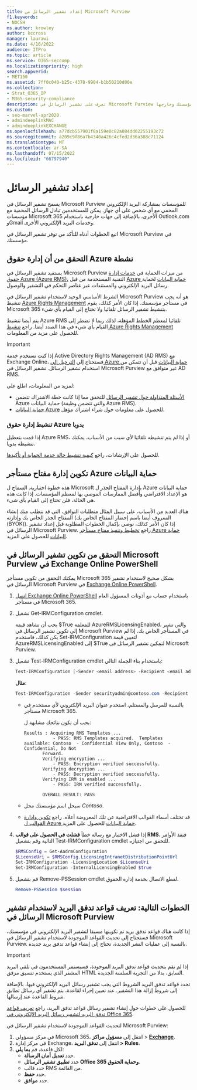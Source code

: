 ```yaml
---
title: إعداد تشفير الرسائل من Microsoft Purview
f1.keywords:
- NOCSH
ms.author: krowley
author: kccross
manager: laurawi
ms.date: 4/16/2022
audience: ITPro
ms.topic: article
ms.service: O365-seccomp
ms.localizationpriority: high
search.appverid:
- MET150
ms.assetid: 7ff0c040-b25c-4378-9904-b1b50210d00e
ms.collection:
- Strat_O365_IP
- M365-security-compliance
description: تعرف على تشفير الرسائل في Microsoft Purview التي تمكن الاتصال بالبريد الإلكتروني المحمي مع أشخاص داخل مؤسستك وخارجها.
ms.custom:
- seo-marvel-apr2020
- admindeeplinkMAC
- admindeeplinkEXCHANGE
ms.openlocfilehash: a77dcb557901f8a159e0c82a084dd02255193c72
ms.sourcegitcommit: a209c9f86a7b4340a426c4cfed2d36a388c71124
ms.translationtype: MT
ms.contentlocale: ar-SA
ms.lasthandoff: 07/15/2022
ms.locfileid: "66797940"
---
```

# <a name="set-up-message-encryption"></a>إعداد تشفير الرسائل

يسمح تشفير الرسائل في Microsoft Purview للمؤسسات بمشاركة البريد الإلكتروني المحمي مع أي شخص على أي جهاز. يمكن للمستخدمين تبادل الرسائل المحمية مع مؤسسات Microsoft 365 الأخرى، بالإضافة إلى جهات خارجية باستخدام Outlook.com وGmail وخدمات البريد الإلكتروني الأخرى.

اتبع الخطوات أدناه للتأكد من توفر تشفير الرسائل في Microsoft Purview في مؤسستك.

## <a name="verify-that-azure-rights-management-is-active"></a>التحقق من أن إدارة حقوق Azure نشطة

يستفيد تشفير الرسائل في Microsoft Purview من ميزات الحماية في [خدمات إدارة حقوق Azure (Azure RMS)،](/azure/information-protection/what-is-information-protection) التقنية المستخدمة من قبل [Azure حماية البيانات](/azure/information-protection/what-is-azure-rms) لحماية رسائل البريد الإلكتروني والمستندات عبر عناصر التحكم في التشفير والوصول.

الشرط الأساسي الوحيد لاستخدام تشفير الرسائل في Microsoft Purview هو أنه يجب تنشيط [Azure Rights Management](/azure/information-protection/what-is-azure-rms) في مستأجر مؤسستك. إذا كان الأمر كذلك، يقوم Microsoft 365 بتنشيط تشفير الرسائل تلقائيا ولا تحتاج إلى القيام بأي شيء.

يتم أيضا تنشيط Azure RMS تلقائيا لمعظم الخطط المؤهلة، لذلك ربما لا تضطر إلى القيام بأي شيء في هذا الصدد أيضا. راجع [تنشيط Azure Rights Management](/azure/information-protection/activate-service) للحصول على مزيد من المعلومات.

> [!IMPORTANT]
> إذا كنت تستخدم خدمة Active Directory Rights Management (AD RMS) مع Exchange Online، فستحتاج إلى [الترحيل إلى Azure حماية البيانات](/azure/information-protection/migrate-from-ad-rms-to-azure-rms) قبل أن تتمكن من استخدام تشفير الرسائل. تشفير الرسائل في Microsoft Purview غير متوافق مع AD RMS.

لمزيد من المعلومات، اطلع على:

- [الأسئلة المتداولة حول تشفير الرسائل](ome-faq.yml) للتحقق مما إذا كانت خطة الاشتراك تتضمن Azure حماية البيانات (والتي تتضمن وظيفة Azure RMS).
- [حماية البيانات Azure](https://azure.microsoft.com/services/information-protection/) للحصول على معلومات حول شراء اشتراك مؤهل.

### <a name="manually-activating-azure-rights-management"></a>تنشيط إدارة حقوق Azure يدويا

إذا قمت بتعطيل Azure RMS، أو إذا لم يتم تنشيطه تلقائيا لأي سبب من الأسباب، يمكنك تنشيطه يدويا. 

للحصول على الإرشادات، راجع [كيفية تنشيط حالة خدمة الحماية أو تأكيدها](/azure/information-protection/activate-service#how-to-activate-or-confirm-the-status-of-the-protection-service).

## <a name="configure-management-of-your-azure-information-protection-tenant-key"></a>تكوين إدارة مفتاح مستأجر Azure حماية البيانات

هذه خطوة اختيارية. السماح ل Microsoft بإدارة المفتاح الجذر ل Azure حماية البيانات هو الإعداد الافتراضي وأفضل الممارسات الموصى بها لمعظم المؤسسات. إذا كانت هذه هي الحالة، فلن تحتاج إلى القيام بأي شيء.

هناك العديد من الأسباب، على سبيل المثال متطلبات التوافق، التي قد تتطلب منك إنشاء المفتاح الجذر الخاص بك وإدارته (المعروف أيضا باسم إحضار المفتاح الخاص بك (BYOK)). إذا كان الأمر كذلك، نوصي بإكمال الخطوات المطلوبة قبل إعداد تشفير الرسائل في Microsoft Purview. راجع [تخطيط وتنفيذ مفتاح مستأجر Azure حماية البيانات](/information-protection/plan-design/plan-implement-tenant-key) للحصول على المزيد.

## <a name="verify-microsoft-purview-message-encryption-configuration-in-exchange-online-powershell"></a>التحقق من تكوين تشفير الرسائل في Microsoft Purview في Exchange Online PowerShell

يمكنك التحقق من تكوين مستأجر Microsoft 365 بشكل صحيح لاستخدام تشفير الرسائل في Microsoft Purview في [Exchange Online PowerShell](/powershell/exchange/exchange-online-powershell).

1. [اتصل Exchange Online PowerShell](/powershell/exchange/connect-to-exchange-online-powershell) باستخدام حساب مع أذونات المسؤول العام في مستأجر Microsoft 365.

2. تشغيل Get-IRMConfiguration cmdlet.

     يجب أن تشاهد قيمة $True للمعلمة AzureRMSLicensingEnabled، والتي تشير إلى تكوين تشفير الرسائل في Microsoft Purview في المستأجر الخاص بك. إذا لم يكن كذلك، فاستخدم Set-IRMConfiguration لتعيين قيمة AzureRMSLicensingEnabled إلى $True لتمكين تشفير الرسائل في Microsoft Purview.

3. تشغيل Test-IRMConfiguration cmdlet باستخدام بناء الجملة التالي:

   ```powershell
   Test-IRMConfiguration [-Sender <email address> -Recipient <email address>]
   ```

   **مثال**:

   ```powershell
   Test-IRMConfiguration -Sender securityadmin@contoso.com -Recipient securityadmin@contoso.com
   ```

   - بالنسبة للمرسل والمستلم، استخدم عنوان البريد الإلكتروني لأي مستخدم في مستأجر Microsoft 365.

     يجب أن تكون نتائجك مشابهة ل:

     ```console
     Results : Acquiring RMS Templates ...
                - PASS: RMS Templates acquired.  Templates available: Contoso  - Confidential View Only, Contoso  - Confidential, Do Not
            Forward.
            Verifying encryption ...
                - PASS: Encryption verified successfully.
            Verifying decryption ...
                - PASS: Decryption verified successfully.
            Verifying IRM is enabled ...
                - PASS: IRM verified successfully.

            OVERALL RESULT: PASS
     ```

   - سيحل اسم مؤسستك محل *Contoso*.

   - قد تختلف أسماء القوالب الافتراضية عن تلك المعروضة أعلاه. راجع [تكوين وإدارة القوالب ل Azure حماية البيانات](/azure/information-protection/configure-policy-templates) للحصول على المزيد.

4. إذا فشل الاختبار مع رسالة خطأ **فشلت في الحصول على قوالب RMS**، فنفذ الأوامر التالية وقم بتشغيل Test-IRMConfiguration cmdlet للتحقق من اجتيازه.

   ```powershell
   $RMSConfig = Get-AadrmConfiguration
   $LicenseUri = $RMSConfig.LicensingIntranetDistributionPointUrl
   Set-IRMConfiguration -LicensingLocation $LicenseUri
   Set-IRMConfiguration -InternalLicensingEnabled $true
   ```
5. قم بتشغيل Remove-PSSession cmdlet لقطع الاتصال بخدمة إدارة الحقوق.

     ```powershell
     Remove-PSSession $session
     ```

## <a name="next-steps-define-mail-flow-rules-to-use-microsoft-purview-message-encryption"></a>الخطوات التالية: تعريف قواعد تدفق البريد لاستخدام تشفير الرسائل في Microsoft Purview

إذا كانت هناك قواعد تدفق بريد تم تكوينها مسبقا لتشفير البريد الإلكتروني في مؤسستك، فستحتاج إلى تحديث القواعد الموجودة لاستخدام تشفير الرسائل في Microsoft Purview. بالنسبة إلى عمليات النشر الجديدة، تحتاج إلى إنشاء قواعد تدفق بريد جديدة.

> [!IMPORTANT]
> إذا لم تقم بتحديث قواعد تدفق البريد الموجودة، فسيستمر المستخدمون في تلقي البريد المشفر الذي يستخدم تنسيق مرفق HTML السابق، بدلا من التجربة السلسة الجديدة.

تحدد قواعد تدفق البريد الشروط التي يجب تشفير رسائل البريد الإلكتروني فيها، بالإضافة إلى شروط إزالة هذا التشفير. عند تعيين إجراء لقاعدة، يتم تشفير أي رسائل تطابق شروط القاعدة عند إرسالها.

للحصول على خطوات حول إنشاء تشفير رسائل قواعد تدفق البريد، راجع [تعريف قواعد تدفق البريد لتشفير رسائل البريد الإلكتروني في Office 365](define-mail-flow-rules-to-encrypt-email.md).

لتحديث القواعد الموجودة لاستخدام تشفير الرسائل في Microsoft Purview:

1. في مركز مسؤولي Microsoft 365، انتقل إلى **مسؤول مراكز** > <a href="https://go.microsoft.com/fwlink/p/?linkid=2059104" target="_blank">**Exchange**</a>.
2. في مركز إدارة Exchange، انتقل إلى **تدفق البريد > Rules**.
3. لكل قاعدة، قم **بما يلي**:
    - حدد **تعديل أمان الرسالة**.
    - حدد **تطبيق تشفير الرسائل Office 365 وحماية الحقوق**.
    - حدد قالب RMS من القائمة.
    - حدد **حفظ**.
    - حدد **موافق**.
